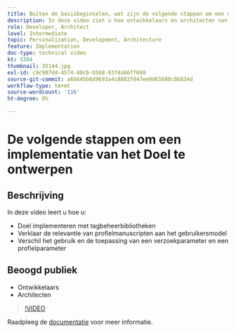 ```yaml
---
title: Buiten de basisbeginselen, wat zijn de volgende stappen om een doelimplementatie te ontwerpen
description: In deze video ziet u hoe ontwikkelaars en architecten van Adobe Target Target implementeren met tagbeheerbibliotheken, de relevantie van profielscripts voor het gebruikersmodel uitleggen en onderscheid maken tussen het gebruik en de toepassing van een aanvraagparameter en een profielparameter.
role: Developer, Architect
level: Intermediate
topic: Personalization, Development, Architecture
feature: Implementation
doc-type: technical video
kt: 5384
thumbnail: 35144.jpg
exl-id: c9c907dd-4574-40cb-b5b8-93f4ab6ff609
source-git-commit: a6b645b6d9693a4c8882fd47ee0d61698c0b834d
workflow-type: tm+mt
source-wordcount: '116'
ht-degree: 0%

---
```


# De volgende stappen om een implementatie van het Doel te ontwerpen

## Beschrijving

In deze video leert u hoe u:

* Doel implementeren met tagbeheerbibliotheken
* Verklaar de relevantie van profielmanuscripten aan het gebruikersmodel
* Verschil het gebruik en de toepassing van een verzoekparameter en een profielparameter

## Beoogd publiek

* Ontwikkelaars
* Architecten

>[!VIDEO](https://video.tv.adobe.com/v/35144/?quality=12)

Raadpleeg de [documentatie](https://experienceleague.adobe.com/docs/target/using/implement-target/implementing-target.html?lang=en) voor meer informatie.
